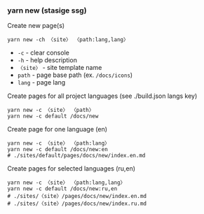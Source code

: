 ### yarn new (stasige ssg)
Create new page(s)
```shell
yarn new -ch 〈site〉 〈path:lang,lang〉
```

* `-c` - clear console
* `-h` - help description
* `〈site〉` - site template name
* `path` - page base path (ex. `/docs/icons`)
* `lang` - page lang 

Create pages for all project languages (see ./build.json langs key)
```shell
yarn new -c 〈site〉 〈path〉
yarn new -c default /docs/new
```

Create page for one language (en)
```shell
yarn new -c 〈site〉 〈path:lang〉
yarn new -c default /docs/new:en
# ./sites/default/pages/docs/new/index.en.md
```

Create pages for selected languages (ru,en)
```shell
yarn new -c 〈site〉 〈path:lang,lang〉
yarn new -c default /docs/new:ru,en
# ./sites/〈site〉/pages/docs/new/index.en.md 
# ./sites/〈site〉/pages/docs/new/index.ru.md
```
